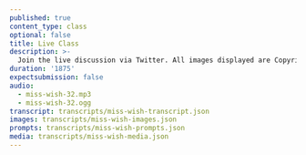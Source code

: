 ```yaml
---
published: true
content_type: class
optional: false
title: Live Class
description: >-
  Join the live discussion via Twitter. All images displayed are Copyrighted - All Rights Reserved.
duration: '1875'
expectsubmission: false
audio:
  - miss-wish-32.mp3
  - miss-wish-32.ogg
transcript: transcripts/miss-wish-transcript.json
images: transcripts/miss-wish-images.json
prompts: transcripts/miss-wish-prompts.json
media: transcripts/miss-wish-media.json
---
```


